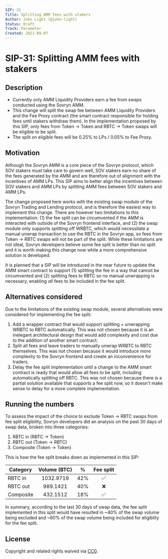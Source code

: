 ```yaml
---
SIP: 31
Title: Splitting AMM fees with stakers
Author: John Light (@john-light)
Status: Draft
Track: Parameter
Created: 2021-09-07
---
```


# SIP-31: Splitting AMM fees with stakers

## Description

- Currently only AMM Liquidity Providers earn a fee from swaps conducted using the Sovryn AMM.  
- This change will split the swap fee between AMM Liquidity Providers and the Fee Proxy contract (the smart contract responsible for holding fees until stakers withdraw them). In the implementation proposed by this SIP, only fees from Token -> Token and RBTC -> Token swaps will be eligible to be split.  
- The split on eligible fees will be 0.25% to LPs / 0.05% to Fee Proxy.  

## Motivation

Although the Sovryn AMM is a core piece of the Sovryn protocol, which SOV stakers must take care to govern well, SOV stakers earn no share of the fees generated by the AMM and are therefore out of alignment with the incentives of AMM LPs. This SIP aims to better align the incentives between SOV stakers and AMM LPs by splitting AMM fees between SOV stakers and AMM LPs.

The change proposed here works with the existing swap module of the Sovryn Trading and Lending protocol, and is therefore the easiest way to implement this change. There are however two limitations to this implementation: (1) the fee split can be circumvented if the AMM is interacted with outside of the Sovryn frontend interface, and (2) the swap module only supports splitting off WRBTC, which would necessitate a manual unwrap transaction to use the RBTC in the Sovryn app, so fees from Token -> RBTC swaps will not be part of the split. While these limitations are not ideal, Sovryn developers believe some fee split is better than no split and it is worth making this change now while a more comprehensive solution is developed.

It is planned that a SIP will be introduced in the near future to update the AMM smart contract to support (1) splitting the fee in a way that cannot be circumvented and (2) splitting fees to RBTC so no manual unwrapping is necessary, enabling _all_ fees to be included in the fee split.

## Alternatives considered

Due to the limitations of the existing swap module, several alternatives were considered for implementing the fee split:
1. Add a wrapper contract that would support splitting + unwrapping WRBTC to RBTC automatically. This was not chosen because it is an inelegant architectural design that would add complexity and cost due to the addition of another smart contract.  
2. Split all fees and leave traders to manually unwrap WRBTC to RBTC themselves. This was not chosen because it would introduce more complexity to the Sovryn frontend and create an inconvenience for traders.  
3. Delay the fee split implementation until a change to the AMM smart contract is ready that would allow all fees to be split, including automatically splitting off RBTC. This was not chosen because there is a partial solution available that supports a fee split now, so it doesn't make sense to delay for a more complete implementation.  

## Running the numbers

To assess the impact of the choice to exclude Token -> RBTC swaps from fee split eligibility, Sovryn developers did an analysis on the past 30 days of swap data, broken into three categories:  

1. RBTC in (RBTC -> Token)  
2. RBTC out (Token -> RBTC)  
3. Composite (Token -> Token)  

This is how the fee split breaks down as implemented in this SIP:

|	Category  | Volume (BTC) | %   | Fee split  |
| --------- |:------------:|:---:|:----------:|
| RBTC in   |	1032.9719    | 42% | ✅         |
| RBTC out  |	989.1421     | 40% | ❌         |
| Composite |	432.1512     | 18% | ✅         |

In summary, according to the last 30 days of swap data, the fee split implemented in this split would have resulted in ~40% of the swap volume being excluded and ~60% of the swap volume being included for eligiblity for the fee split.

## License
Copyright and related rights waived via [CC0](https://creativecommons.org/publicdomain/zero/1.0/).
